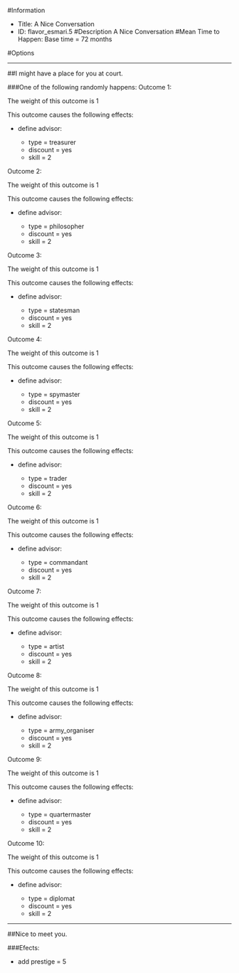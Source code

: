 #Information
 - Title: A Nice Conversation
 - ID: flavor_esmari.5
#Description
A Nice Conversation
#Mean Time to Happen:
Base time = 72 months

#Options

___
##I might have a place for you at court.

###One of the following randomly happens:
Outcome 1:

The weight of this outcome is 1

This outcome causes the following effects:<ul><li>define advisor:</li><ul><li>type = treasurer</li><li>discount = yes</li><li>skill = 2</li></ul></ul>
Outcome 2:

The weight of this outcome is 1

This outcome causes the following effects:<ul><li>define advisor:</li><ul><li>type = philosopher</li><li>discount = yes</li><li>skill = 2</li></ul></ul>
Outcome 3:

The weight of this outcome is 1

This outcome causes the following effects:<ul><li>define advisor:</li><ul><li>type = statesman</li><li>discount = yes</li><li>skill = 2</li></ul></ul>
Outcome 4:

The weight of this outcome is 1

This outcome causes the following effects:<ul><li>define advisor:</li><ul><li>type = spymaster</li><li>discount = yes</li><li>skill = 2</li></ul></ul>
Outcome 5:

The weight of this outcome is 1

This outcome causes the following effects:<ul><li>define advisor:</li><ul><li>type = trader</li><li>discount = yes</li><li>skill = 2</li></ul></ul>
Outcome 6:

The weight of this outcome is 1

This outcome causes the following effects:<ul><li>define advisor:</li><ul><li>type = commandant</li><li>discount = yes</li><li>skill = 2</li></ul></ul>
Outcome 7:

The weight of this outcome is 1

This outcome causes the following effects:<ul><li>define advisor:</li><ul><li>type = artist</li><li>discount = yes</li><li>skill = 2</li></ul></ul>
Outcome 8:

The weight of this outcome is 1

This outcome causes the following effects:<ul><li>define advisor:</li><ul><li>type = army_organiser</li><li>discount = yes</li><li>skill = 2</li></ul></ul>
Outcome 9:

The weight of this outcome is 1

This outcome causes the following effects:<ul><li>define advisor:</li><ul><li>type = quartermaster</li><li>discount = yes</li><li>skill = 2</li></ul></ul>
Outcome 10:

The weight of this outcome is 1

This outcome causes the following effects:<ul><li>define advisor:</li><ul><li>type = diplomat</li><li>discount = yes</li><li>skill = 2</li></ul></ul>

___
##Nice to meet you.

###Efects:<ul><li>add prestige = 5</li></ul>
